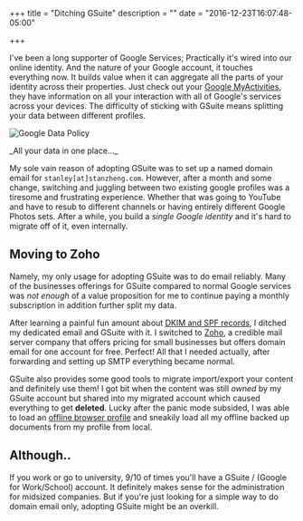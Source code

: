 +++
title = "Ditching GSuite"
description = ""
date = "2016-12-23T16:07:48-05:00"

+++

I've been a long supporter of Google Services; Practically it's wired into our online identity. And the nature of your Google account, it touches everything now. It builds value when it can aggregate all the parts of your identity across their properties. Just check out your [Google MyActivities](https://myactivity.google.com/myactivity), they have information on all your interaction with all of Google's services across your devices. The difficulty of sticking with GSuite means splitting your data between different profiles.

![Google Data Policy](https://lh3.googleusercontent.com/7rXUaoonkz2FCWwYwUl6-K6kn-QNMqjwlnOXlA1KeIVO4Og2afcQ0dxl2UgdFlySbTxmRcdiMe0FUm9axj8jiuDbf1ZE6ZY_BMvfzcYTBTmg6dP8eGLMG80VGlw8ka5AyhUxWIiox6B20nC1bjP1pIFM0iNSeqJDFcmmfFYqDuiFXIN_jruFSAWAkvyFeLMuikhty7MTWIgq-xipb0STjGOMrXJg0j8tKZfD2ip-lbBetH-Mb5f_u6GXNbofJHf6fmOjOloe6uclSzcgVa3Joc2NBvn5bQpB89AzFKUCJ-hVxlOcP_xHXw_g3WE-fh1SJfuwQlP812uvuZ9ZmkRzw7KIEAmgct97r8n8IuwrT3sUISP9ulFO4StTD-d8uAO6V-aQ_ZN9IBJzLvOzrrfmmo6PuKw2SHqoYLzoRPhVFyqWwMR8LmL6TlcG4TumfrJ2dyb7yQEp7brTBHbv6EpGPX1Glw6WJ6OkX18kb63XlnJxaMeaG7Z6PQnGIY_WGrwT0UzyvpLGvcVhzt1NBKcbW1zNL3-onOx6c1-86KcuyftxVrvxYWaRlJA3juECTS8xS0y1cQ4fA_wIAbVE39gfXSycKx8RZAhIigcBXc6WnYwlL7kXubCcCrJjOJRKphaZpnsvqCGnWjGdBaXS7Jy5cwnmXDkyqz25Z3B1nXBM9Es=w620-h465-no)
<div class="caption">_All your data in one place..._</div>

 My sole vain reason of adopting GSuite was to set up a named domain email for `stanley[at]stanzheng.com`. However, after a month and some change, switching and juggling between two existing google profiles was a tiresome and frustrating experience. Whether that was going to YouTube and have to resub to different channels or having entirely different Google Photos sets. After a while, you build a _single Google identity_ and it's hard to migrate off of it, even internally.

Moving to Zoho
---
Namely, my only usage for adopting GSuite was to do email reliably. Many of the businesses offerings for GSuite compared to normal Google services was _not enough_ of a value proposition for me to continue paying a monthly subscription in addition further split my data.

After learning a painful fun amount about [DKIM and SPF records](https://mandrill.zendesk.com/hc/en-us/articles/205582267-About-SPF-and-DKIM), I ditched my dedicated email and GSuite with it. I switched to [Zoho](http://www.zoho.com/), a credible mail server company that offers pricing for small businesses but offers domain email for one account for free. Perfect! All that I needed actually, after forwarding and setting up SMTP everything became normal.

 GSuite also provides some good tools to migrate import/export your content and definitely use them! I got bit when the content was still _owned_ by my GSuite account but shared into my migrated account which caused everything to get __deleted__. Lucky after the panic mode subsided, I was able to load an [offline browser profile](https://support.google.com/docs/answer/6388102?co=GENIE.Platform%3DDesktop&hl=en) and sneakily load all my offline backed up documents from my profile from local.

Although..
--
If you work or go to university, 9/10 of times you'll have a GSuite / (Google for Work/School) account. It definitely makes sense for the administration for midsized companies. But if you're just looking for a simple way to do domain email only, adopting GSuite might be an overkill.
